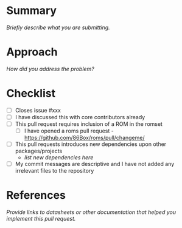 Summary
=======
_Briefly describe what you are submitting._

Approach
========
_How did you address the problem?_

Checklist
=========
* [ ] Closes issue #xxx
* [ ] I have discussed this with core contributors already
* [ ] This pull request requires inclusion of a ROM in the romset
  * [ ] I have opened a roms pull request - https://github.com/86Box/roms/pull/changeme/
* [ ] This pull requests introduces new dependencies upon other packages/projects
  * _list new dependencies here_
* [ ] My commit messages are descriptive and I have not added any irrelevant files to the repository

References
==========
_Provide links to datasheets or other documentation that helped you implement this pull request._
